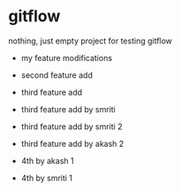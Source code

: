 # gitflow
nothing, just empty project for testing gitflow

- my feature modifications

- second feature add

- third feature add

- third feature add by smriti


- third feature add by smriti 2

- third feature add by akash 2

- 4th by akash 1

- 4th by smriti 1

